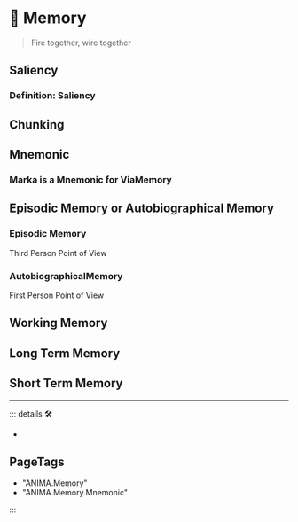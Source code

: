 # 💜 <anima>Memory</anima>

> Fire together, wire together

## Saliency

### Definition: Saliency

## Chunking

## Mnemonic

### Marka is a Mnemonic for ViaMemory

## Episodic Memory or Autobiographical Memory

### Episodic Memory

Third Person Point of View

### AutobiographicalMemory

First Person Point of View

## Working Memory

## Long Term Memory

## Short Term Memory

---

<!-- =================================================== -->
<!-- =================================================== -->
<!-- =================================================== -->
<!-- =================================================== -->
<!-- =================================================== -->
::: details 🛠

-

<h2>PageTags</h2>

- "ANIMA.Memory"
- "ANIMA.Memory.Mnemonic"

:::
